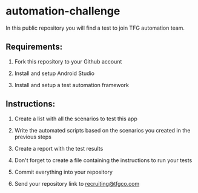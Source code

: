 # automation-challenge

In this public repository you will find a test to join TFG automation team.


## Requirements:

1. Fork this repository to your Github account

2. Install and setup Android Studio

3. Install and setup a test automation framework 


## Instructions:

1. Create a list with all the scenarios to test this app

2. Write the automated scripts based on the scenarios you created in the previous steps

3. Create a report with the test results

4. Don't forget to create a file containing the instructions to run your tests

5. Commit everything into your repository

6. Send your repository link to recruiting@tfgco.com
